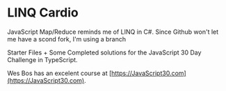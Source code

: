 # LINQ Cardio

JavaScript Map/Reduce reminds me of LINQ in C#. Since Github won't let me have a scond fork, I'm using a branch

Starter Files + Some Completed solutions for the JavaScript 30 Day Challenge in TypeScript.

Wes Bos has an excelent course at [https://JavaScript30.com](https://JavaScript30.com). 